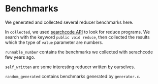 # Benchmarks
We generated and collected several reducer benchmarks here.

In ```collected```, we used [searchcode API](https://searchcode.com/api/) to look for reduce programs.
We search with the keyword ```public void reduce```, then collected the results which the type of 
```value``` parameter are numbers.

```runnable_number``` contains the benchmarks we collected with serachcode few years ago.

```self_written``` are some interesting reducer written by ourselves.

```random_generated``` contains benchmarks generated by ```generator.c```.
